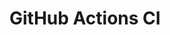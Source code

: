# GitHub Actions CI









































































































































































































































































































































































































































































































































































































































































































































































































































































































































































































































































































































































































































































































































































































































































































































































































































































































































































































































































































































































































































































































































































































